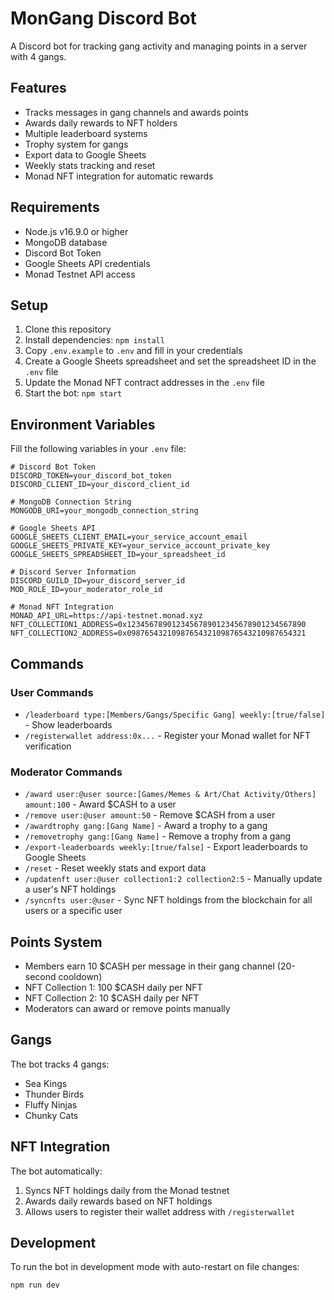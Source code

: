 # MonGang Discord Bot

A Discord bot for tracking gang activity and managing points in a server with 4 gangs.

## Features

- Tracks messages in gang channels and awards points
- Awards daily rewards to NFT holders
- Multiple leaderboard systems
- Trophy system for gangs
- Export data to Google Sheets
- Weekly stats tracking and reset
- Monad NFT integration for automatic rewards

## Requirements

- Node.js v16.9.0 or higher
- MongoDB database
- Discord Bot Token
- Google Sheets API credentials
- Monad Testnet API access

## Setup

1. Clone this repository
2. Install dependencies: `npm install`
3. Copy `.env.example` to `.env` and fill in your credentials
4. Create a Google Sheets spreadsheet and set the spreadsheet ID in the `.env` file
5. Update the Monad NFT contract addresses in the `.env` file
6. Start the bot: `npm start`

## Environment Variables

Fill the following variables in your `.env` file:

```
# Discord Bot Token
DISCORD_TOKEN=your_discord_bot_token
DISCORD_CLIENT_ID=your_discord_client_id

# MongoDB Connection String
MONGODB_URI=your_mongodb_connection_string

# Google Sheets API
GOOGLE_SHEETS_CLIENT_EMAIL=your_service_account_email
GOOGLE_SHEETS_PRIVATE_KEY=your_service_account_private_key
GOOGLE_SHEETS_SPREADSHEET_ID=your_spreadsheet_id

# Discord Server Information
DISCORD_GUILD_ID=your_discord_server_id
MOD_ROLE_ID=your_moderator_role_id

# Monad NFT Integration
MONAD_API_URL=https://api-testnet.monad.xyz
NFT_COLLECTION1_ADDRESS=0x1234567890123456789012345678901234567890
NFT_COLLECTION2_ADDRESS=0x0987654321098765432109876543210987654321
```

## Commands

### User Commands

- `/leaderboard type:[Members/Gangs/Specific Gang] weekly:[true/false]` - Show leaderboards
- `/registerwallet address:0x...` - Register your Monad wallet for NFT verification

### Moderator Commands

- `/award user:@user source:[Games/Memes & Art/Chat Activity/Others] amount:100` - Award $CASH to a user
- `/remove user:@user amount:50` - Remove $CASH from a user
- `/awardtrophy gang:[Gang Name]` - Award a trophy to a gang
- `/removetrophy gang:[Gang Name]` - Remove a trophy from a gang
- `/export-leaderboards weekly:[true/false]` - Export leaderboards to Google Sheets
- `/reset` - Reset weekly stats and export data
- `/updatenft user:@user collection1:2 collection2:5` - Manually update a user's NFT holdings
- `/syncnfts user:@user` - Sync NFT holdings from the blockchain for all users or a specific user

## Points System

- Members earn 10 $CASH per message in their gang channel (20-second cooldown)
- NFT Collection 1: 100 $CASH daily per NFT
- NFT Collection 2: 10 $CASH daily per NFT
- Moderators can award or remove points manually

## Gangs

The bot tracks 4 gangs:
- Sea Kings
- Thunder Birds
- Fluffy Ninjas
- Chunky Cats

## NFT Integration

The bot automatically:
1. Syncs NFT holdings daily from the Monad testnet
2. Awards daily rewards based on NFT holdings
3. Allows users to register their wallet address with `/registerwallet`

## Development

To run the bot in development mode with auto-restart on file changes:

```
npm run dev
``` 